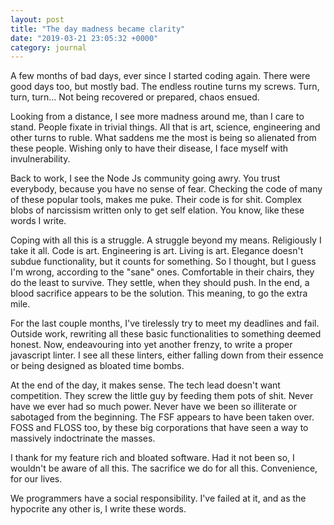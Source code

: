 ```yaml
---
layout: post
title: "The day madness became clarity"
date: "2019-03-21 23:05:32 +0000"
category: journal
---
```



A few months of bad days, ever since I started coding again. There were good days too, but mostly
bad. The endless routine turns my screws. Turn, turn, turn... Not being recovered or prepared, chaos
ensued.

Looking from a distance, I see more madness around me, than I care to stand. People fixate in
trivial things. All that is art, science, engineering and other turns to ruble. What saddens me the
most is being so alienated from these people. Wishing only to have their disease, I face myself with
invulnerability.

Back to work, I see the Node Js community going awry. You trust everybody, because you have no sense
of fear. Checking the code of many of these popular tools, makes me puke. Their code is for shit.
Complex blobs of narcissism written only to get self elation. You know, like these words I write.

Coping with all this is a struggle. A struggle beyond my means. Religiously I take it all. Code is
art. Engineering is art. Living is art. Elegance doesn't subdue functionality, but it counts for
something. So I thought, but I guess I'm wrong, according to the "sane" ones. Comfortable in their
chairs, they do the least to survive. They settle, when they should push. In the end, a blood
sacrifice appears to be the solution. This meaning, to go the extra mile.

For the last couple months, I've tirelessly try to meet my deadlines and fail. Outside work,
rewriting all these basic functionalities to something deemed honest. Now, endeavouring into yet
another frenzy, to write a proper javascript linter. I see all these linters, either falling down
from their essence or being designed as bloated time bombs.

At the end of the day, it makes sense. The tech lead doesn't want competition. They screw the little
guy by feeding them pots of shit. Never have we ever had so much power. Never have we been so
illiterate or sabotaged from the beginning. The FSF appears to have been taken over. FOSS and
FLOSS too, by these big corporations that have seen a way to massively indoctrinate the masses.

I thank for my feature rich and bloated software. Had it not been so, I wouldn't be aware of all
this. The sacrifice we do for all this. Convenience, for our lives.

We programmers have a social responsibility. I've failed at it, and as the hypocrite any other is, I
write these words.


